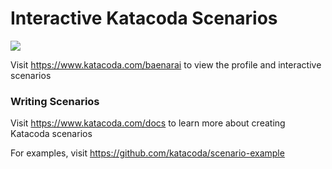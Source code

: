 # Interactive Katacoda Scenarios

[![](http://shields.katacoda.com/katacoda/baenarai/count.svg)](https://www.katacoda.com/baenarai "Get your profile on Katacoda.com")

Visit https://www.katacoda.com/baenarai to view the profile and interactive scenarios

### Writing Scenarios
Visit https://www.katacoda.com/docs to learn more about creating Katacoda scenarios

For examples, visit https://github.com/katacoda/scenario-example
